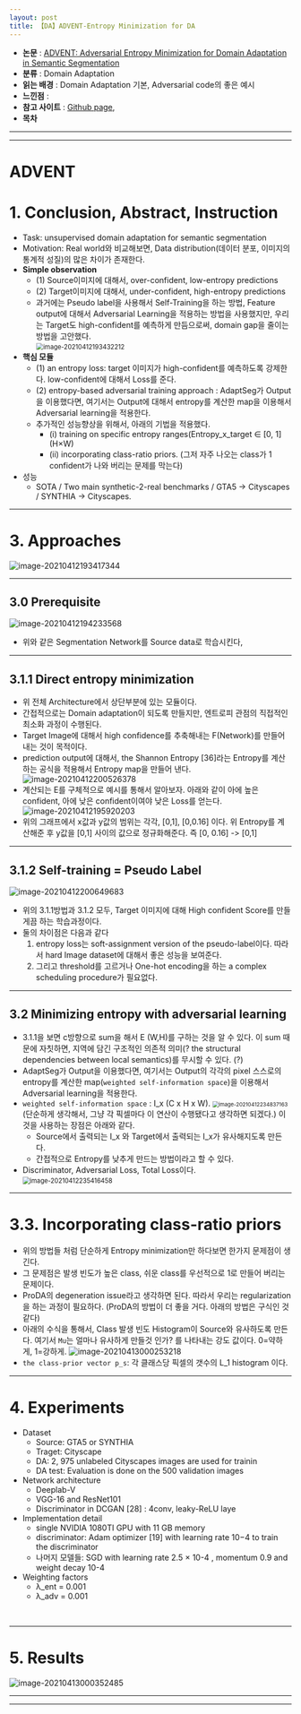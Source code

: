```yaml
---
layout: post
title: 【DA】ADVENT-Entropy Minimization for DA
---
```


- **논문** : [ADVENT: Adversarial Entropy Minimization for Domain Adaptation in Semantic Segmentation](https://arxiv.org/abs/1811.12833)
- **분류** : Domain Adaptation
- **읽는 배경** : Domain Adaptation 기본, Adversarial code의 좋은 예시
- **느낀점** : 
- **참고 사이트** : [Github page](https://github.com/valeoai/ADVENT),
- **목차**



---

---

# ADVENT

# 1. Conclusion, Abstract, Instruction

- Task: unsupervised domain adaptation for semantic segmentation
- Motivation: Real world와 비교해보면, Data distribution(데이터 분포, 이미지의 통계적 성질)의 많은 차이가 존재한다. 
- **Simple observation**
  - (1) Source이미지에 대해서, over-confident, low-entropy predictions
  - (2) Target이미지에 대해서,  under-confident, high-entropy predictions
  - 과거에는 Pseudo label을 사용해서 Self-Training을 하는 방법, Feature output에 대해서 Adversarial Learning을 적용하는 방법을 사용했지만, 우리는 Target도 high-confident를 예측하게 만듬으로써, domain gap을 줄이는 방법을 고안했다.    
    <img src="https://github.com/junha1125/Imgaes_For_GitBlog/blob/master/Typora-rcv/image-20210412193432212.png?raw=tru" alt="image-20210412193432212" style="zoom:80%;" />
- **핵심 모듈** 
  - (1) an entropy loss: target 이미지가 high-confident를 예측하도록 강제한다. low-confident에 대해서 Loss를 준다.
  - (2) entropy-based adversarial training approach : AdaptSeg가 Output을 이용했다면, 여기서는 Output에 대해서 entropy를 계산한 map을 이용해서 Adversarial learning을 적용한다.
  - 추가적인 성능향상을 위해서, 아래의 기법을 적용했다.
    - (i) training on specific entropy ranges(Entropy_x_target ∈ [0, 1] (H×W) 
    - (ii) incorporating class-ratio priors. (그저 자주 나오는 class가 1 confident가 나와 버리는 문제를 막는다) 
- 성능
  - SOTA / Two main synthetic-2-real benchmarks / GTA5 → Cityscapes / SYNTHIA → Cityscapes.



---

# 3. Approaches

![image-20210412193417344](https://github.com/junha1125/Imgaes_For_GitBlog/blob/master/Typora-rcv/image-20210412193417344.png?raw=tru)



---

## 3.0 Prerequisite

![image-20210412194233568](https://github.com/junha1125/Imgaes_For_GitBlog/blob/master/Typora-rcv/image-20210412194233568.png?raw=tru)

- 위와 같은 Segmentation Network를 Source data로 학습시킨다,



---

## 3.1.1  Direct entropy minimization

- 위 전체 Architecture에서 상단부분에 있는 모듈이다.
- 간접적으로는 Domain adaptation이 되도록 만들지만, 엔트로피 관점의 직접적인 최소화 과정이 수행된다. 
- Target Image에 대해서 high confidence를 추축해내는 F(Network)를 만들어내는 것이 목적이다. 
- prediction output에 대해서, the Shannon Entropy [36]라는 Entropy를 계산하는 공식을 적용해서 Entropy map을 만들어 낸다.    
  ![image-20210412200526378](https://github.com/junha1125/Imgaes_For_GitBlog/blob/master/Typora-rcv/image-20210412200526378.png?raw=tru)
- 계산되는 E를 구체적으로 예시를 통해서 알아보자. 아래와 같이 아에 높은 confident, 아에 낮은 confident이여야 낮은 Loss를 얻는다.    
  ![image-20210412195920203](https://github.com/junha1125/Imgaes_For_GitBlog/blob/master/Typora-rcv/image-20210412195920203.png?raw=tru)
- 위의 그래프에서 x값과 y값의 범위는 각각, [0,1], [0,0.16] 이다. 위 Entropy를 계산해준 후 y값을 [0,1] 사이의 값으로 정규화해준다. 즉 [0, 0.16] -> [0,1]



---

## 3.1.2 Self-training = Pseudo Label 

![image-20210412200649683](https://github.com/junha1125/Imgaes_For_GitBlog/blob/master/Typora-rcv/image-20210412200649683.png?raw=tru)

- 위의 3.1.1방법과 3.1.2 모두, Target 이미지에 대해 High confident Score를 만들게끔 하는 학습과정이다. 
- 둘의 차이점은 다음과 같다
  1. entropy loss는 soft-assignment version of the pseudo-label이다. 따라서 hard Image dataset에 대해서 좋은 성능을 보여준다.
  2. 그리고 threshold를 고르거나 One-hot encoding을 하는 a complex scheduling procedure가 필요없다.



---

## 3.2 Minimizing entropy with adversarial learning

- 3.1.1을 보면 c방향으로 sum을 해서 E (W,H)를 구하는 것을 알 수 있다. 이 sum 때문에 자칫하면, 지역에 담긴 구조적인 의존적 의미(? the structural dependencies between local semantics)를 무시할 수 있다. (?)
- AdaptSeg가 Output을 이용했다면, 여기서는 Output의 각각의 pixel 스스로의 entropy를 계산한 map(`weighted self-information space`)을 이용해서 Adversarial learning을 적용한다.
- `weighted self-information space` : I_x (C x H x W). <img src="https://github.com/junha1125/Imgaes_For_GitBlog/blob/master/Typora-rcv/image-20210412234837163.png?raw=tru" alt="image-20210412234837163" style="zoom: 67%;" /> (단순하게 생각해서, 그냥 각 픽셀마다 이 연산이 수행됐다고 생각하면 되겠다.) 이것을 사용하는 장점은 아래와 같다.
  - Source에서 출력되는 I_x 와 Target에서 출력되는 I_x가 유사해지도록 만든다. 
  - 간접적으로 Entropy를 낮추게 만드는 방법이라고 할 수 있다.   
- Discriminator, Adversarial Loss, Total Loss이다.     
  <img src="https://github.com/junha1125/Imgaes_For_GitBlog/blob/master/Typora-rcv/image-20210412235416458.png?raw=tru" alt="image-20210412235416458" style="zoom:80%;" />



---

# 3.3. Incorporating class-ratio priors

- 위의 방법들 처럼 단순하게 Entropy minimization만 하다보면 한가지 문제점이 생긴다. 
- 그 문제점은 발생 빈도가 높은 class, 쉬운 class를 우선적으로 1로 만들어 버리는 문제이다. 
- ProDA의 degeneration issue라고 생각하면 된다. 따라서 우리는 regularization 을 하는 과정이 필요하다. (ProDA의 방법이 더 좋을 거다. 아래의 방법은 구식인 것 같다)
- 아래의 수식을 통해서, Class 발생 빈도 Histogram이 Source와 유사하도록 만든다. 여기서 `Mu`는 얼마나 유사하게 만들것 인가? 를 나타내는 강도 값이다. 0=약하게, 1=강하게.
  ![image-20210413000253218](https://github.com/junha1125/Imgaes_For_GitBlog/blob/master/Typora-rcv/image-20210413000253218.png?raw=tru)
- `the class-prior vector p_s`: 각 클래스당 픽셀의 갯수의 L_1 histogram 이다. 



---

# 4. Experiments

- Dataset
  - Source: GTA5 or SYNTHIA
  - Traget: Cityscape
  - DA: 2, 975 unlabeled Cityscapes images are used for trainin
  - DA test:  Evaluation is done on the 500 validation images
- Network architecture
  - Deeplab-V
  -  VGG-16 and ResNet101
  - Discriminator in DCGAN [28] : 4conv,  leaky-ReLU laye
- Implementation detail
  -  single NVIDIA 1080TI GPU with 11 GB memory
  - discriminator: Adam optimizer [19] with learning rate 10−4 to train the discriminator
  - 나머지 모델들: SGD with learning rate 2.5 × 10-4 , momentum 0.9 and weight decay 10-4
- Weighting factors
  - λ_ent = 0.001
  - λ_adv = 0.001

​	



---

# 5. Results

![image-20210413000352485](https://github.com/junha1125/Imgaes_For_GitBlog/blob/master/Typora-rcv/image-20210413000352485.png?raw=tru)



---

---



